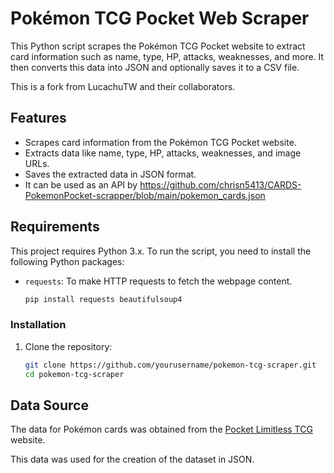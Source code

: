 # Pokémon TCG Pocket Web Scraper

This Python script scrapes the Pokémon TCG Pocket website to extract card information such as name, type, HP, attacks, weaknesses, and more. 
It then converts this data into JSON and optionally saves it to a CSV file.

This is a fork from LucachuTW and their collaborators.

## Features
- Scrapes card information from the Pokémon TCG Pocket website.
- Extracts data like name, type, HP, attacks, weaknesses, and image URLs.
- Saves the extracted data in JSON format.
- It can be used as an API by https://github.com/chrisn5413/CARDS-PokemonPocket-scrapper/blob/main/pokemon_cards.json
## Requirements

This project requires Python 3.x. To run the script, you need to install the following Python packages:

- `requests`: To make HTTP requests to fetch the webpage content.

   ```python
   pip install requests beautifulsoup4
### Installation

1. Clone the repository:
   ```bash
   git clone https://github.com/yourusername/pokemon-tcg-scraper.git
   cd pokemon-tcg-scraper
## Data Source

The data for Pokémon cards was obtained from the [Pocket Limitless TCG](https://pocket.limitlesstcg.com/cards/A1?display=text) website.

This data was used for the creation of the dataset in JSON.
